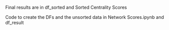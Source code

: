 Final results are in df_sorted and Sorted Centrality Scores

Code to create the DFs and the unsorted data in Network Scores.ipynb and df_result

